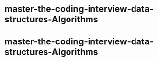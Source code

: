 # master-the-coding-interview-data-structures-Algorithms
# master-the-coding-interview-data-structures-Algorithms
